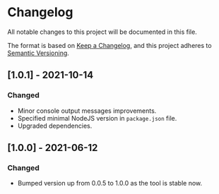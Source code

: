 # Changelog
All notable changes to this project will be documented in this file.

The format is based on [Keep a Changelog](https://keepachangelog.com/en/1.0.0/),
and this project adheres to [Semantic Versioning](https://semver.org/spec/v2.0.0.html).

## [1.0.1] - 2021-10-14
### Changed
- Minor console output messages improvements.
- Specified minimal NodeJS version in `package.json` file.
- Upgraded dependencies.

## [1.0.0] - 2021-06-12
### Changed
- Bumped version up from 0.0.5 to 1.0.0 as the tool is stable now.